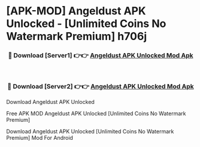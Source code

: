 # [APK-MOD] Angeldust APK Unlocked - [Unlimited Coins No Watermark Premium] h706j



<div align="center">
<h3>🔴 Download [Server1] 👉👉 <a href="https://momento.my/?title=Angeldust_APK_Unlocked">Angeldust APK Unlocked Mod Apk</a></h3><br>

<h3>🔴 Download [Server2] 👉👉 <a href="https://momento.my/?title=Angeldust_APK_Unlocked">Angeldust APK Unlocked Mod Apk</a></h3>
</div>



Download Angeldust APK Unlocked 

Free APK MOD Angeldust APK Unlocked [Unlimited Coins No Watermark Premium]

Download Angeldust APK Unlocked [Unlimited Coins No Watermark Premium] Mod For Android
